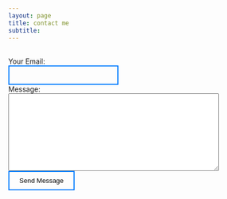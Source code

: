 ```yaml
---
layout: page
title: contact me
subtitle: 
---
```


<style>
  .border-text {
  background-color: transparent;
  border: 2px solid #007bff;
  padding: 10px 20px;
  cursor: pointer;
  outline: none; 
}

.border-button {
  background-color: transparent;
  border: 2px solid #007bff;
  padding: 10px 20px;
  cursor: pointer;
  outline: none; 
}

.border-button:hover {
  background-color: #007bff;
  color: white;
}
</style>

<div class="container">
    <form action="https://formspree.io/f/mldpdljn" method="POST">
        <div class="form-group">
            <br><label for="email">Your Email:</label>
            <br><input type="email" id="email" name="email" class="border-text" required>
        </div>
        <div class="form-group">
            <label for="message">Message:</label>
            <br><textarea id="message" name="message" class="no-resize" class="border-text" rows="10" cols="50" required></textarea>
        </div>
        <button type="submit" class="border-button">Send Message</button>
    </form>
</div>
